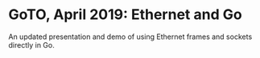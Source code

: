 # GoTO, April 2019: Ethernet and Go

An updated presentation and demo of using Ethernet frames and sockets directly in Go.
